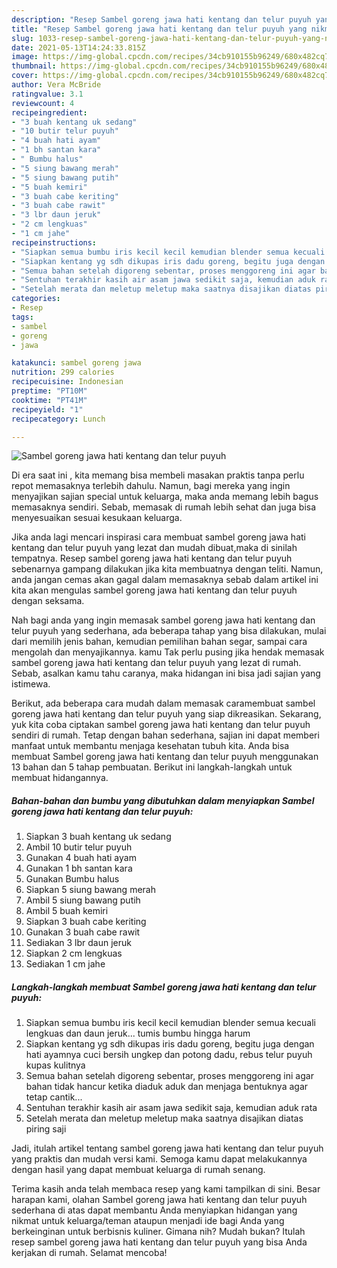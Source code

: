 ```yaml
---
description: "Resep Sambel goreng jawa hati kentang dan telur puyuh yang nikmat Untuk Jualan"
title: "Resep Sambel goreng jawa hati kentang dan telur puyuh yang nikmat Untuk Jualan"
slug: 1033-resep-sambel-goreng-jawa-hati-kentang-dan-telur-puyuh-yang-nikmat-untuk-jualan
date: 2021-05-13T14:24:33.815Z
image: https://img-global.cpcdn.com/recipes/34cb910155b96249/680x482cq70/sambel-goreng-jawa-hati-kentang-dan-telur-puyuh-foto-resep-utama.jpg
thumbnail: https://img-global.cpcdn.com/recipes/34cb910155b96249/680x482cq70/sambel-goreng-jawa-hati-kentang-dan-telur-puyuh-foto-resep-utama.jpg
cover: https://img-global.cpcdn.com/recipes/34cb910155b96249/680x482cq70/sambel-goreng-jawa-hati-kentang-dan-telur-puyuh-foto-resep-utama.jpg
author: Vera McBride
ratingvalue: 3.1
reviewcount: 4
recipeingredient:
- "3 buah kentang uk sedang"
- "10 butir telur puyuh"
- "4 buah hati ayam"
- "1 bh santan kara"
- " Bumbu halus"
- "5 siung bawang merah"
- "5 siung bawang putih"
- "5 buah kemiri"
- "3 buah cabe keriting"
- "3 buah cabe rawit"
- "3 lbr daun jeruk"
- "2 cm lengkuas"
- "1 cm jahe"
recipeinstructions:
- "Siapkan semua bumbu iris kecil kecil kemudian blender semua kecuali lengkuas dan daun jeruk... tumis bumbu hingga harum"
- "Siapkan kentang yg sdh dikupas iris dadu goreng, begitu juga dengan hati ayamnya cuci bersih ungkep dan potong dadu, rebus telur puyuh kupas kulitnya"
- "Semua bahan setelah digoreng sebentar, proses menggoreng ini agar bahan tidak hancur ketika diaduk aduk dan menjaga bentuknya agar tetap cantik..."
- "Sentuhan terakhir kasih air asam jawa sedikit saja, kemudian aduk rata"
- "Setelah merata dan meletup meletup maka saatnya disajikan diatas piring saji"
categories:
- Resep
tags:
- sambel
- goreng
- jawa

katakunci: sambel goreng jawa 
nutrition: 299 calories
recipecuisine: Indonesian
preptime: "PT10M"
cooktime: "PT41M"
recipeyield: "1"
recipecategory: Lunch

---
```



![Sambel goreng jawa hati kentang dan telur puyuh](https://img-global.cpcdn.com/recipes/34cb910155b96249/680x482cq70/sambel-goreng-jawa-hati-kentang-dan-telur-puyuh-foto-resep-utama.jpg)

Di era  saat ini , kita memang bisa membeli masakan praktis tanpa perlu repot memasaknya terlebih dahulu. Namun, bagi mereka yang ingin menyajikan sajian special untuk keluarga, maka anda memang lebih bagus memasaknya sendiri. Sebab, memasak di rumah lebih sehat dan juga bisa menyesuaikan sesuai kesukaan keluarga.

Jika anda lagi mencari inspirasi cara membuat sambel goreng jawa hati kentang dan telur puyuh yang lezat dan mudah dibuat,maka di sinilah tempatnya. Resep sambel goreng jawa hati kentang dan telur puyuh  sebenarnya gampang dilakukan jika kita membuatnya dengan teliti. Namun, anda jangan cemas akan gagal dalam memasaknya 
sebab dalam artikel ini kita akan mengulas sambel goreng jawa hati kentang dan telur puyuh dengan seksama.  



Nah bagi anda yang ingin memasak sambel goreng jawa hati kentang dan telur puyuh yang sederhana, ada beberapa tahap yang bisa dilakukan, mulai dari memilih jenis bahan, kemudian pemilihan bahan segar, sampai cara mengolah dan menyajikannya. kamu Tak perlu pusing jika hendak memasak sambel goreng jawa hati kentang dan telur puyuh yang lezat di rumah. Sebab, asalkan kamu  tahu caranya, maka hidangan ini bisa jadi sajian yang istimewa.

Berikut, ada beberapa cara mudah dalam memasak caramembuat sambel goreng jawa hati kentang dan telur puyuh yang siap dikreasikan. Sekarang, yuk kita coba ciptakan sambel goreng jawa hati kentang dan telur puyuh sendiri di rumah. Tetap dengan bahan sederhana, sajian ini dapat memberi manfaat untuk membantu menjaga kesehatan tubuh kita. Anda bisa membuat Sambel goreng jawa hati kentang dan telur puyuh menggunakan 13 bahan dan 5 tahap pembuatan. Berikut ini langkah-langkah untuk membuat hidangannya.

<!--inarticleads1-->

##### Bahan-bahan dan bumbu yang dibutuhkan dalam menyiapkan Sambel goreng jawa hati kentang dan telur puyuh:

1. Siapkan 3 buah kentang uk sedang
1. Ambil 10 butir telur puyuh
1. Gunakan 4 buah hati ayam
1. Gunakan 1 bh santan kara
1. Gunakan  Bumbu halus
1. Siapkan 5 siung bawang merah
1. Ambil 5 siung bawang putih
1. Ambil 5 buah kemiri
1. Siapkan 3 buah cabe keriting
1. Gunakan 3 buah cabe rawit
1. Sediakan 3 lbr daun jeruk
1. Siapkan 2 cm lengkuas
1. Sediakan 1 cm jahe




<!--inarticleads2-->

##### Langkah-langkah membuat Sambel goreng jawa hati kentang dan telur puyuh:

1. Siapkan semua bumbu iris kecil kecil kemudian blender semua kecuali lengkuas dan daun jeruk... tumis bumbu hingga harum
1. Siapkan kentang yg sdh dikupas iris dadu goreng, begitu juga dengan hati ayamnya cuci bersih ungkep dan potong dadu, rebus telur puyuh kupas kulitnya
1. Semua bahan setelah digoreng sebentar, proses menggoreng ini agar bahan tidak hancur ketika diaduk aduk dan menjaga bentuknya agar tetap cantik...
1. Sentuhan terakhir kasih air asam jawa sedikit saja, kemudian aduk rata
1. Setelah merata dan meletup meletup maka saatnya disajikan diatas piring saji




Jadi, itulah artikel tentang  sambel goreng jawa hati kentang dan telur puyuh  yang praktis dan mudah versi kami. Semoga kamu dapat melakukannya dengan hasil yang dapat membuat keluarga di rumah senang. 

Terima kasih anda telah membaca resep yang kami tampilkan di sini. Besar harapan kami, olahan  Sambel goreng jawa hati kentang dan telur puyuh sederhana di atas dapat membantu Anda menyiapkan hidangan yang nikmat untuk keluarga/teman ataupun menjadi ide bagi Anda yang berkeinginan untuk berbisnis kuliner. Gimana nih? Mudah bukan? Itulah resep sambel goreng jawa hati kentang dan telur puyuh yang bisa Anda kerjakan di rumah. Selamat mencoba!

